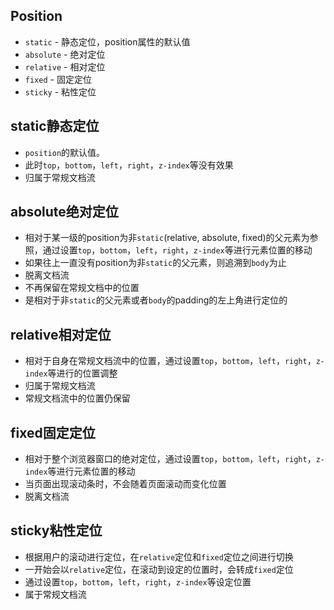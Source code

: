 ## Position
- `static` - 静态定位，position属性的默认值
- `absolute` - 绝对定位
- `relative` - 相对定位
- `fixed` - 固定定位
- `sticky` - 粘性定位

## static静态定位
- `position`的默认值。
- 此时`top`，`bottom`，`left`，`right`，`z-index`等没有效果
- 归属于常规文档流

## absolute绝对定位
- 相对于某一级的position为非`static`(relative, absolute, fixed)的父元素为参照，通过设置`top`，`bottom`，`left`，`right`，`z-index`等进行元素位置的移动
- 如果往上一直没有position为非`static`的父元素，则追溯到`body`为止
- 脱离文档流
- 不再保留在常规文档中的位置
- 是相对于非`static`的父元素或者`body`的padding的左上角进行定位的

## relative相对定位
- 相对于自身在常规文档流中的位置，通过设置`top`，`bottom`，`left`，`right`，`z-index`等进行的位置调整
- 归属于常规文档流
- 常规文档流中的位置仍保留

## fixed固定定位
- 相对于整个浏览器窗口的绝对定位，通过设置`top`，`bottom`，`left`，`right`，`z-index`等进行元素位置的移动
- 当页面出现滚动条时，不会随着页面滚动而变化位置
- 脱离文档流

## sticky粘性定位
- 根据用户的滚动进行定位，在`relative`定位和`fixed`定位之间进行切换
- 一开始会以`relative`定位，在滚动到设定的位置时，会转成`fixed`定位
- 通过设置`top`，`bottom`，`left`，`right`，`z-index`等设定位置
- 属于常规文档流